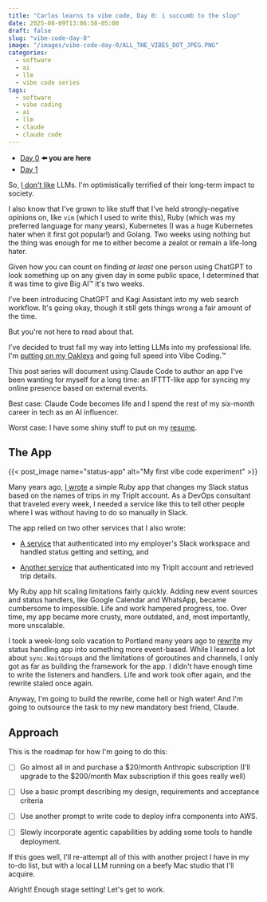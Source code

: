 ```yaml
---
title: "Carlos learns to vibe code, Day 0: i succumb to the slop"
date: 2025-08-09T13:06:58-05:00
draft: false
slug: "vibe-code-day-0"
image: "/images/vibe-code-day-0/ALL_THE_VIBES_DOT_JPEG.PNG"
categories: 
  - software
  - ai
  - llm
  - vibe code series
tags: 
  - software
  - vibe coding
  - ai
  - llm
  - claude
  - claude code
---
```


* [Day 0](../vibe-code-day-0) **⬅️ you are here**
* [Day 1](../vibe-code-day-1)

So, [I don't like](https://news.ycombinator.com/item?id=44822258#44825797) LLMs.
I'm optimistically terrified of their long-term impact to society.

I also know that I've grown to like stuff that I've held strongly-negative
opinions on, like `vim` (which I used to write this), Ruby (which was my
preferred language for many years), Kubernetes (I was a huge Kubernetes hater
when it first got popular!) and Golang. Two weeks using nothing but the thing
was enough for me to either become a zealot or remain a life-long hater.

Given how you can count on finding _at least_ one person using ChatGPT to look
something up on any given day in some public space, I determined that it was
time to give Big AI™ it's two weeks.

I've been introducing ChatGPT and Kagi Assistant into my web search workflow.
It's going okay, though it still gets things wrong a fair amount of the time.

But you're not here to read about that.

I've decided to trust fall my way into letting LLMs into my
professional life. I'm [putting on my
Oakleys](https://www.youtube.com/watch?v=JeNS1ZNHQs8&pp=ygUPdmliZSBjb2Rpbmcga2Fp)
and going full speed into Vibe Coding.™

This post series will document using Claude Code to author
an app I've been wanting for myself for a long time: an IFTTT-like app for
syncing my online presence based on external events.

Best case: Claude Code becomes life and I spend the rest of my six-month career
in tech as an AI influencer.

Worst case: I have some shiny stuff to put on my [resume](https://eng.resume.carlosnunez.me).

## The App

{{< post_image name="status-app" alt="My first vibe code experiment" >}}

Many years ago, [I wrote](https://github.com/carlosonunez/slack-status-bot) a
simple Ruby app that changes my Slack status based on the names of trips in my
TripIt account. As a DevOps consultant that traveled every week, I needed a
service like this to tell other people where I was without having to do so
manually in Slack.

The app relied on two other services that I also wrote:

- [A service](https://github.com/carlosonunez/slack-apis) that authenticated
  into my employer's Slack workspace and handled status getting and setting, and

- [Another service](https://github.com/carlosonunez/tripit-apis) that
  authenticated into my TripIt account and retrieved trip details.

My Ruby app hit scaling limitations fairly quickly. Adding new event sources and
status handlers, like Google Calendar and WhatsApp, became cumbersome
to impossible. Life and work hampered progress, too. Over time, my app became more
crusty, more outdated, and, most importantly, more unscalable.

I took a week-long solo vacation to Portland many years ago to
[rewrite](https://github.com/carlosonunez/status) my status handling app into
something more event-based. While I learned a lot about `sync.WaitGroup`s and
the limitations of goroutines and channels, I only got as far as building the
framework for the app. I didn't have enough time to write the listeners and
handlers. Life and work took ofter again, and the rewrite staled once again.

Anyway, I'm going to build the rewrite, come hell or high water! And I'm going
to outsource the task to my new mandatory best friend, Claude.

## Approach

This is the roadmap for how I'm going to do this:

- [ ] Go almost all in and purchase a $20/month Anthropic subscription (I'll
upgrade to the $200/month Max subscription if this goes really well)

- [ ] Use a basic prompt describing my design, requirements and acceptance
criteria

- [ ] Use another prompt to write code to deploy infra components into AWS.

- [ ] Slowly incorporate agentic capabilities by adding some tools to handle
deployment.

If this goes well, I'll re-attempt all of this with another project I have in my
to-do list, but with a local LLM running on a beefy Mac studio that I'll
acquire.

Alright! Enough stage setting! Let's get to work.

